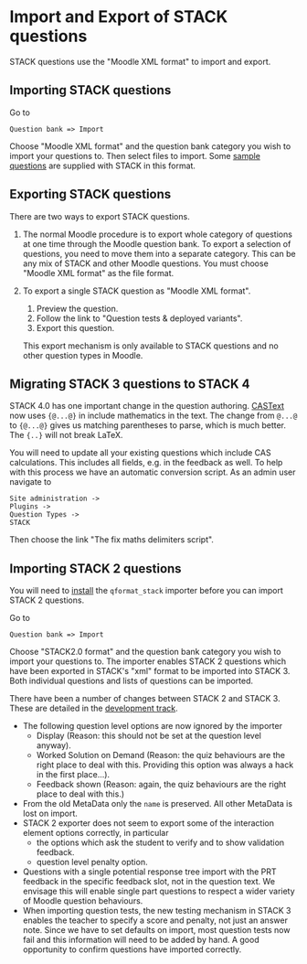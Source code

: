 # Import and Export of STACK questions

STACK questions use the "Moodle XML format" to import and export.

## Importing STACK questions

Go to

    Question bank => Import

Choose "Moodle XML format" and the question bank category you wish to import your questions to.  Then select files to import. Some [sample questions](../Authoring/Sample_questions.md) are supplied with STACK in this format.

## Exporting STACK questions

There are two ways to export STACK questions.

1. The normal Moodle procedure is to export whole category of questions at one time through the Moodle question bank.  To export a selection of questions, you need to move them into a separate category.  This can be any mix of STACK and other Moodle questions.  You must choose "Moodle XML format" as the file format.
2. To export a single STACK question as "Moodle XML format".
   1. Preview the question.
   2. Follow the link to "Question tests & deployed variants".
   3. Export this question.

   This export mechanism is only available to STACK questions and no other question types in Moodle.

## Migrating STACK 3 questions to STACK 4

STACK 4.0 has one important change in the question authoring.  [CASText](../Authoring/CASText.md) now uses `{@...@}` in include mathematics in the text.  The change from `@...@` to `{@...@}` gives us matching parentheses to parse, which is much better.  The `{..}` will not break LaTeX.

You will need to update all your existing questions which include CAS calculations. This includes all fields, e.g. in the feedback as well.  To help with this process we have an automatic conversion script.  As an admin user navigate to

    Site administration ->
    Plugins ->
    Question Types ->
    STACK

Then choose the link "The fix maths delimiters script".

## Importing STACK 2 questions

You will need to [install](../Installation/index.md) the `qformat_stack` importer before you can import STACK 2 questions.

Go to

    Question bank => Import

Choose "STACK2.0 format" and the question bank category you wish to import your questions to.  The importer enables STACK 2 questions which have been exported in STACK's "xml" format to be imported into STACK 3.  Both individual questions and lists of questions can be imported.

There have been a number of changes between STACK 2 and STACK 3.  These are detailed in the [development track](../Developer/Development_track.md).

* The following question level options are now ignored by the importer
  * Display (Reason: this should not be set at the question level anyway).
  * Worked Solution on Demand (Reason: the quiz behaviours are the right place to deal with this.  Providing this option was always a hack in the first place...).
  * Feedback shown (Reason: again, the quiz behaviours are the right place to deal with this.)
* From the old MetaData only the `name` is preserved.  All other MetaData is lost on import.
* STACK 2 exporter does not seem to export some of the interaction element options correctly, in particular
  * the options which ask the student to verify and to show validation feedback.
  * question level penalty option.
* Questions with a single potential response tree import with the PRT feedback in the specific feedback slot, not in the question text.  We envisage this will enable single part questions to respect a wider variety of Moodle question behaviours.
* When importing question tests, the new testing mechanism in STACK 3 enables the teacher to specify a score and penalty, not just an answer note.  Since we have to set defaults on import, most question tests now fail and this information will need to be added by hand.  A good opportunity to confirm questions have imported correctly.
